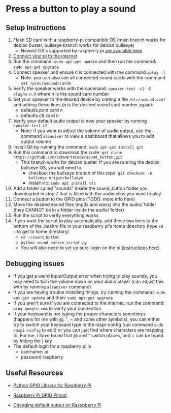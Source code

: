 # Press a button to play a sound

## Setup Instructions
1. Flash SD card with a raspberry-pi compatible OS (main branch works for debian buster, bullseye branch works for debian bullseye)
    - Newest OS's supported by raspberry pi [are available here](https://www.raspberrypi.com/software/operating-systems/)
2. [Connect your pi to the internet](https://raspberrypihq.com/how-to-connect-your-raspberry-pi-to-wifi/)
3. Run the command: `sudo apt-get update` and then run the command: `sudo apt-get upgrade`
4. Connect speaker and ensure it is connected with the command `aplay -l`
    - Note: you can also see all connected sound cards with the command `cat /proc/asound/cards`
5. Verify the speaker works with the command: `speaker-test -c2 -D plughw:n,0` where n is the sound card number
6. Set your speaker to the desired device by creting a file `/etc/asound.conf` and adding these lines (n is the desired sound card number again):
    - defaults.pcm.card n
    - defaults.ctl.card n
7. Verify your default audio output is now your speaker by running `speaker-test c2`
    - Note: if you want to adjust the volume of audio output, use the command `alsamixer` to view a dashboard that allows you to edit output volume
8. Install Git by running the command: `sudo apt-get install git`
9. Run this command to download the code: `git clone https://github.com/SchwartzCode/sound_button.git`
    - This branch works for debian buster. If you are running the debian bullseye OS, you will need to:
        - checkout the bullseye branch of this repo: `git checkout -b bullseye origin/bullseye`
        - install vlc: `sudo apt install vlc`
10. Add a folder called "sounds" inside the sound\_button folder you downloaded in step 7 that is filled with the audio clips you want to play
11. Connect a button to the GPIO pins (TODO: more info here)
12. Move the desired sound files (mp3s and wavs) into the audio/ folder (they CANNOT be in a folder inside the audio/ folder)
13. Run the script to verify everything works
14. If you want the script to play automatically, add these two lines to the bottom of the .bashrc file in your raspberry pi's home directory (type `cd ~` to get to home directory)
    - `cd ~/sound_button`
    - `python sound_button_script.py`
    - You will also need to set up auto-login on the pi ([instructions here](https://raspberrypi.stackexchange.com/questions/40415/how-to-enable-auto-login))

## Debugging issues
- If you get a weird Input/Output error when trying to play sounds, you may need to turn the volume down on your audio player (can adjust this with by running `alsamixer` command)
- If you are having trouble installing things, try running the command: `sudo apt-get update` and then: `sudo apt-get upgrade`
- If you aren't sure if you are connected to the internet, run the command: `ping google.com` to verify your connection
- If your keyboard is not typing the proper characters sometimes (happens for me with @, ", ~ and some other symbols), you can either try to switch your keyboard type in the raspi-config (run command `sudo raspi-config` to edit) or you can just find where characters are mapping to. For me, I have found that @ and " switch places, and ~ can be typed by hitting the | key 
- The default login for a raspberry pi is 
    - username: pi
    - password raspberry

## Useful Resources

- [Python GPIO Library for Raspberry Pi](https://sourceforge.net/p/raspberry-gpio-python/wiki/BasicUsage/)

- [Raspberry Pi GPIO Pinout](https://iot4beginners.com/difference-between-bcm-and-board-pin-numbering-in-raspberry-pi/)

- [Changing default output on Rasepberry Pi](https://learn.adafruit.com/usb-audio-cards-with-a-raspberry-pi/updating-alsa-config)
